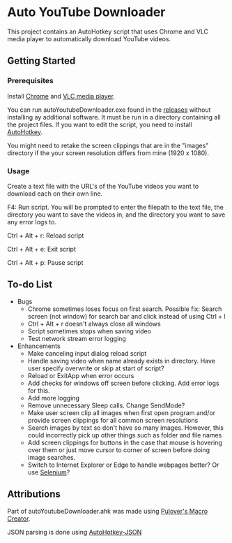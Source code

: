 # Auto YouTube Downloader
This project contains an AutoHotkey script that uses Chrome and VLC media player to automatically download YouTube videos.

## Getting Started

### Prerequisites
Install [Chrome](https://www.google.com/chrome/) and [VLC media player](https://www.videolan.org/vlc/).

You can run autoYoutubeDownloader.exe found in the [releases](https://github.com/vnagel/auto-youtube-downloader/releases) without installing ay additional software. It must be run in a directory containing all the project files. If you want to edit the script, you need to install [AutoHotkey](https://www.autohotkey.com/download/).

You might need to retake the screen clippings that are in the "images" directory if the your screen resolution differs from mine (1920 x 1080).

### Usage
Create a text file with the URL's of the YouTube videos you want to download each on their own line.

F4: Run script. You will be prompted to enter the filepath to the text file, the directory you want to save the videos in, and the directory you want to save any error logs to.

Ctrl + Alt + r: Reload script

Ctrl + Alt + e: Exit script

Ctrl + Alt + p: Pause script

## To-do List
* Bugs
  * Chrome sometimes loses focus on first search. Possible fix: Search screen (not window) for search bar and click instead of using Ctrl + l
  * Ctrl + Alt + r doesn't always close all windows
  * Script sometimes stops when saving video
  * Test network stream error logging
* Enhancements
  * Make canceling input dialog reload script
  * Handle saving video when name already exists in directory. Have user specify overwrite or skip at start of script?
  * Reload or ExitApp when error occurs
  * Add checks for windows off screen before clicking. Add error logs for this.
  * Add more logging
  * Remove unnecessary Sleep calls. Change SendMode?
  * Make user screen clip all images when first open program and/or provide screen clippings for all common screen resolutions
  * Search images by text so don't have so many images. However, this could incorrectly pick up other things such as folder and file names
  * Add screen clippings for buttons in the case that mouse is hovering over them or just move cursor to corner of screen before doing image searches.
  * Switch to Internet Explorer or Edge to handle webpages better? Or use [Selenium](https://www.reddit.com/r/AutoHotkey/comments/6dmzbf/using_selenium_autohotkey_to_automate_browsers/)?

## Attributions
Part of autoYoutubeDownloader.ahk was made using [Pulover's Macro Creator](https://github.com/Pulover/PuloversMacroCreator).

JSON parsing is done using [AutoHotkey-JSON](https://github.com/cocobelgica/AutoHotkey-JSON)